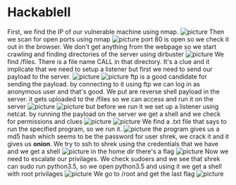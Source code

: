 # HackableII
First, we find the IP of our vulnerable machine using nmap.
![picture](Screenshot_2021-07-25_04_01_05.png)
Then we scan for open ports using nmap
![picture](Screenshot_2021-07-25_04_01_49.png)
port 80 is open so we check it out in the browser. We don't get anything from the webpage so we start crawling and finding directories of the server using dirbuster
![picture](Screenshot_2021-07-25_04_04_40.png)
We find /files. There is a file name CALL in that directory. It's a clue and it implicate that we need to setup a listener but first we need to send our payload to the server.
![picture](Screenshot_2021-07-25_04_05_05.png)
![picture](Screenshot_2021-07-25_04_05_08.png)
ftp is a good candidate for sending the payload. by connecting to it using ftp we can log in as anonymous user and that's good. We put are reverse shell payload in the server. it gets uploaded to the /files so we can access and run it on the server
![picture](Screenshot_2021-07-25_04_06_09.png)
![picture](Screenshot_2021-07-25_04_06_41.png)
but before we run it we set up a listener using netcat. by running the payload on the server we get a shell and we check for permissions and clues
![picture](Screenshot_2021-07-25_04_07_14.png)
![picture](Screenshot_2021-07-25_04_10_11.png)
We find a .txt file that says to run the specified program, so we run it.
![picture](Screenshot_2021-07-25_04_10_29.png)
the program gives us a md5 hash which seems to be the password for user shrek, we crack it and it gives us **onion**. We try to ssh to shrek using the credentials that we have and we get a shell
![picture](Screenshot_2021-07-25_04_12_05.png)
in the home dir there's a flag
![picture](Screenshot_2021-07-25_04_13_41.png)
Now we need to escalate our privilages. We check sudoers and we see that shrek can sudo run python3.5, so we open python3.5 and using it we get a shell with root privilages
![picture](Screenshot_2021-07-25_04_14_34.png)
We go to /root and get the last flag
![picture](Screenshot_2021-07-25_04_15_05.png)
